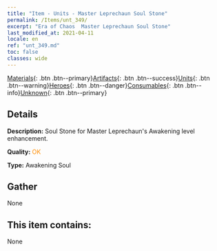 ```yaml
---
title: "Item - Units - Master Leprechaun Soul Stone"
permalink: /Items/unt_349/
excerpt: "Era of Chaos  Master Leprechaun Soul Stone"
last_modified_at: 2021-04-11
locale: en
ref: "unt_349.md"
toc: false
classes: wide
---
```

 [Materials](/Items/){: .btn .btn--primary}[Artifacts](/Items/Artifacts/){: .btn .btn--success}[Units](/Items/Units/){: .btn .btn--warning}[Heroes](/Items/Heroes/){: .btn .btn--danger}[Consumables](/Items/Consumables/){: .btn .btn--info}[Unknown](/Items/Unknown/){: .btn .btn--primary}

## Details
 **Description:** Soul Stone for Master Leprechaun's Awakening level enhancement.

 **Quality:** <span style="color: #FF8C00">OK</span>

 **Type:** Awakening Soul

## Gather

  None

## This item contains:

  None

